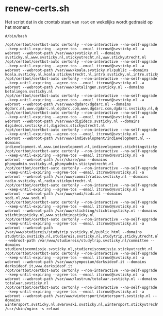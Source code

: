 # renew-certs.sh

Het script dat in de crontab staat van `root` en wekelijks wordt gedraaid op het moment.

	#/bin/bash

	/opt/certbot/certbot-auto certonly --non-interactive --no-self-upgrade --keep-until-expiring --agree-tos --email itcrowd@svsticky.nl -a webroot --webroot-path /var/www/svsticky.nl --domains svsticky.nl,www.svsticky.nl,stickyutrecht.nl,www.stickyutrecht.nl
	/opt/certbot/certbot-auto certonly --non-interactive --no-self-upgrade --keep-until-expiring --agree-tos --email itcrowd@svsticky.nl -a webroot --webroot-path /var/www/koala.svsticky.nl/public --domains koala.svsticky.nl,koala.stickyutrecht.nl,intro.svsticky.nl,intro.stickyutrecht.nl
	/opt/certbot/certbot-auto certonly --non-interactive --no-self-upgrade --keep-until-expiring --agree-tos --email itcrowd@svsticky.nl -a webroot --webroot-path /var/www/betalingen.svsticky.nl --domains betalingen.svsticky.nl
	/opt/certbot/certbot-auto certonly --non-interactive --no-self-upgrade --keep-until-expiring --agree-tos --email itcrowd@svsticky.nl -a webroot --webroot-path /var/www/dgdarc/dgdarc.nl --domains dgdarc.nl,www.dgdarc.nl,dgdarc.com,www.dgdarc.com,dgdarc.svsticky.nl,dgdarc.stickyutrecht.nl
	/opt/certbot/certbot-auto certonly --non-interactive --no-self-upgrade --keep-until-expiring --agree-tos --email itcrowd@svsticky.nl -a webroot --webroot-path /var/www/digidecs.svsticky.nl --domains digidecs.svsticky.nl,digidecs.stickyutrecht.nl
	/opt/certbot/certbot-auto certonly --non-interactive --no-self-upgrade --keep-until-expiring --agree-tos --email itcrowd@svsticky.nl -a webroot --webroot-path /var/www/indievelopment/indievelopment.nl --domains indievelopment.nl,www.indievelopment.nl,indievelopment.stichtingsticky.nl
	/opt/certbot/certbot-auto certonly --non-interactive --no-self-upgrade --keep-until-expiring --agree-tos --email itcrowd@svsticky.nl -a webroot --webroot-path /usr/share/pma --domains phpmyadmin.svsticky.nl,phpmyadmin.stickyutrecht.nl
	/opt/certbot/certbot-auto certonly --non-interactive --no-self-upgrade --keep-until-expiring --agree-tos --email itcrowd@svsticky.nl -a webroot --webroot-path /var/www/commit/radio.svsticky.nl --domains radio.svsticky.nl,radio.stickyutrecht.nl
	/opt/certbot/certbot-auto certonly --non-interactive --no-self-upgrade --keep-until-expiring --agree-tos --email itcrowd@svsticky.nl -a webroot --webroot-path /var/www/sodi/sodi.nl --domains sodi.nl,www.sodi.nl
	/opt/certbot/certbot-auto certonly --non-interactive --no-self-upgrade --keep-until-expiring --agree-tos --email itcrowd@svsticky.nl -a webroot --webroot-path /var/www/stichting/stichtingsticky.nl --domains stichtingsticky.nl,www.stichtingsticky.nl
	/opt/certbot/certbot-auto certonly --non-interactive --no-self-upgrade --keep-until-expiring --agree-tos --email itcrowd@svsticky.nl -a webroot --webroot-path /var/www/studiereis/studytrip.svsticky.nl/public_html --domains studytrip.svsticky.nl,studiereis.svsticky.nl,studytrip.stickyutrecht.nl,studiereis.stickyutrecht.nl --webroot-path /var/www/studiereis/studytrip.svsticky.nl/committee --domains studiereiscommissie.svsticky.nl,studiereiscommissie.stickyutrecht.nl
	/opt/certbot/certbot-auto certonly --non-interactive --no-self-upgrade --keep-until-expiring --agree-tos --email itcrowd@svsticky.nl -a webroot --webroot-path /var/www/symposium/darksideof.it --domains darksideof.it,www.darksideof.it
	/opt/certbot/certbot-auto certonly --non-interactive --no-self-upgrade --keep-until-expiring --agree-tos --email itcrowd@svsticky.nl -a webroot --webroot-path /var/www/lustrum/totalwar.svsticky.nl --domains totalwar.svsticky.nl
	/opt/certbot/certbot-auto certonly --non-interactive --no-self-upgrade --keep-until-expiring --agree-tos --email itcrowd@svsticky.nl -a webroot --webroot-path /var/www/wintersport/wintersport.svsticky.nl --domains wintersport.svsticky.nl,swarovski.svsticky.nl,wintersport.stickyutrecht.nl,swarovski.stickyutrecht.nl
	/usr/sbin/nginx -s reload
